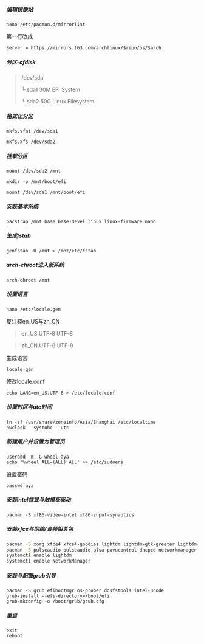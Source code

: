 ##### **编辑镜像站**

```
nano /etc/pacman.d/mirrorlist
```

第一行改成

```
Server = https://mirrors.163.com/archlinux/$repo/os/$arch
```

##### **分区-cfdisk**

> /dev/sda
>
> └ sda1	30M	EFI System
>
> └ sda2	50G	Linux Filesystem

##### **格式化分区**

```
mkfs.vfat /dev/sda1

mkfs.xfs /dev/sda2
```

##### **挂载分区**

```
mount /dev/sda2 /mnt

mkdir -p /mnt/boot/efi

mount /dev/sda1 /mnt/boot/efi
```

##### **安装基本系统**

```
pacstrap /mnt base base-devel linux linux-firmware nano
```

##### **生成fstab**

```
genfstab -U /mnt > /mnt/etc/fstab
```

##### **arch-chroot进入新系统**

```
arch-chroot /mnt
```

##### **设置语言**

```
nano /etc/locale.gen
```

反注释en_US与zh_CN

> en_US.UTF-8 UTF-8

> zh_CN.UTF-8 UTF-8

生成语言

```
locale-gen
```

修改locale.conf

```
echo LANG=en_US.UTF-8 > /etc/locale.conf
```

##### 设置时区与utc时间

```
ln -sf /usr/share/zoneinfo/Asia/Shanghai /etc/localtime
hwclock --systohc --utc
```


##### **新建用户**并设置为管理员

```
useradd -m -G wheel aya
echo '%wheel ALL=(ALL) ALL' >> /etc/sudoers
```

设置密码

```
passwd aya
```

##### 安装intel核显与触摸板驱动

```
pacman -S xf86-video-intel xf86-input-synaptics
```

##### 安装xfce与网络/音频相关包

```bash
pacman -S xorg xfce4 xfce4-goodies lightdm lightdm-gtk-greeter lightdm-gtk-greeter-settings 
pacman -S pulseaudio pulseaudio-alsa pavucontrol dhcpcd networkmanager
systemctl enable lightdm
systemctl enable NetworkManager
```

##### 安装与配置grub引导

```
pacman -S grub efibootmgr os-prober dosfstools intel-ucode
grub-install --efi-directory=/boot/efi
grub-mkconfig -o /boot/grub/grub.cfg
```

##### 重启
```
exit
reboot
```
